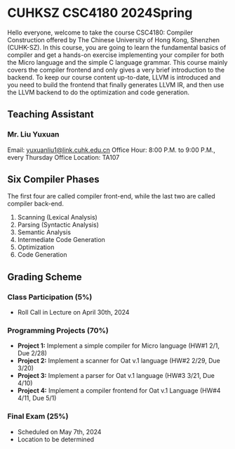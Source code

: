 # CUHKSZ CSC4180 2024Spring

Hello everyone, welcome to take the course CSC4180: Compiler Construction offered by The Chinese University of Hong Kong, Shenzhen (CUHK-SZ). In this course, you are going to learn the fundamental basics of compiler and get a hands-on exercise implementing your compiler for both the Micro language and the simple C language grammar. This course mainly covers the compiler frontend and only gives a very brief introduction to the backend. To keep our course content up-to-date, LLVM is introduced and you need to build the frontend that finally generates LLVM IR, and then use the LLVM backend to do the optimization and code generation.

## Teaching Assistant

### Mr. Liu Yuxuan
Email: yuxuanliu1@link.cuhk.edu.cn
Office Hour: 8:00 P.M. to 9:00 P.M., every Thursday
Office Location: TA107

## Six Compiler Phases

The first four are called compiler front-end, while the last two are called compiler back-end.

1. Scanning (Lexical Analysis)
2. Parsing (Syntactic Analysis)
3. Semantic Analysis
4. Intermediate Code Generation
5. Optimization
6. Code Generation

## Grading Scheme

### Class Participation (5%)

- Roll Call in Lecture on April 30th, 2024

### Programming Projects (70%)

- **Project 1:** Implement a simple compiler for Micro language (HW#1 2/1, Due 2/28)
- **Project 2:** Implement a scanner for Oat v.1 language (HW#2 2/29, Due 3/20)
- **Project 3:** Implement a parser for Oat v.1 language (HW#3 3/21, Due 4/10)
- **Project 4:** Implement a compiler frontend for Oat v.1 Language (HW#4 4/11, Due 5/1)

### Final Exam (25%)

- Scheduled on May 7th, 2024
- Location to be determined
